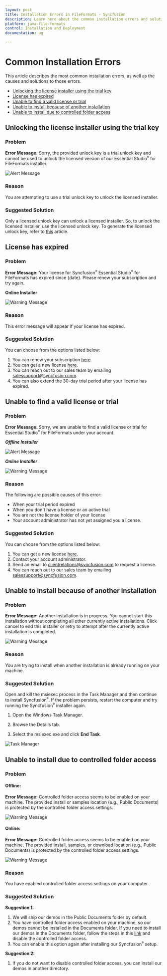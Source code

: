```yaml
---
layout: post
title: Installation Errors in FileFormats - Syncfusion
description: Learn here about the common installation errors and solutions to those errors in Syncfusion FileFormats Components installation.
platform: java-file-formats
control: Installation and Deployment
documentation: ug

---
```



# Common Installation Errors

This article describes the most common installation errors, as well as the causes and solutions to those errors.

* [Unlocking the license installer using the trial key](https://help.syncfusion.com/java-file-formats/installation/installation-errors#unlocking-the-license-installer-using-the-trial-key)
* [License has expired](https://help.syncfusion.com/java-file-formats/installation/installation-errors#license-has-expired)
* [Unable to find a valid license or trial](https://help.syncfusion.com/java-file-formats/installation/installation-errors#unable-to-find-a-valid-license-or-trial)
* [Unable to install because of another installation](https://help.syncfusion.com/java-file-formats/installation/installation-errors#unable-to-install-because-of-another-installation)
* [Unable to install due to controlled folder access](https://help.syncfusion.com/java-file-formats/installation/installation-errors#unable-to-install-due-to-controlled-folder-access)

## Unlocking the license installer using the trial key

### Problem

**Error Message:** Sorry, the provided unlock key is a trial unlock key and cannot be used to unlock the licensed version of our Essential Studio<sup style="font-size:70%">&reg;</sup> for FileFormats installer.

![Alert Message](Errors/Installation_Errors_img1.png)

### Reason

You are attempting to use a trial unlock key to unlock the licensed installer.

### Suggested Solution

Only a licensed unlock key can unlock a licensed installer. So, to unlock the licensed installer, use the licensed unlock key. To generate the licensed unlock key, refer to [this](http://syncfusion.com/kb/2326) article.


## License has expired

### Problem

**Error Message:** Your license for Syncfusion<sup style="font-size:70%">&reg;</sup> Essential Studio<sup style="font-size:70%">&reg;</sup> for FileFormats has expired since {date}. Please renew your subscription and try again.

**Online Installer**

![Warning Message](Errors/Installation_Errors_img2.png)

### Reason

This error message will appear if your license has expired.

### Suggested Solution

You can choose from the options listed below:

1. You can renew your subscription [here](https://www.syncfusion.com/account/my-renewals). 
2. You can get a new license [here](https://www.syncfusion.com/sales/products). 
3. You can reach out to our sales team by emailing <salessupport@syncfusion.com>. 
4. You can also extend the 30-day trial period after your license has expired.


## Unable to find a valid license or trial

### Problem

**Error Message:** Sorry, we are unable to find a valid license or trial for Essential Studio<sup style="font-size:70%">&reg;</sup> for FileFormats under your account.

<em>**Offline Installer**</em>

![Alert Message](Errors/Installation_Errors_img3.png)

<em>**Online Installer**</em>

![Warning Message](Errors/Installation_Errors_img6.png)

### Reason

The following are possible causes of this error:

* When your trial period expired
* When you don't have a license or an active trial
* You are not the license holder of your license 
* Your account administrator has not yet assigned you a license.

### Suggested Solution

You can choose from the options listed below:

1. You can get a new license [here](https://www.syncfusion.com/sales/products). 
2. Contact your account administrator. 
3. Send an email to <clientrelations@syncfusion.com> to request a license. 
4. You can reach out to our sales team by emailing <salessupport@syncfusion.com>.


## Unable to install because of another installation

### Problem

**Error Message:** Another installation is in progress. You cannot start this installation without completing all other currently active installations. Click cancel to end this installer or retry to attempt after the currently active installation is completed.

![Warning Message](Errors/Installation_Errors_img4.png)

### Reason

You are trying to install when another installation is already running on your machine.

### Suggested Solution

Open and kill the msiexec process in the Task Manager and then continue to install Syncfusion<sup style="font-size:70%">&reg;</sup>. If the problem persists, restart the computer and try running the Syncfusion<sup style="font-size:70%">&reg;</sup> installer again.

1. Open the Windows Task Manager.

2. Browse the Details tab.

3. Select the msiexec.exe and click **End Task**.

![Task Manager](Errors/Installation_Errors_img5.png)


## Unable to install due to controlled folder access

### Problem

#### Offline:

**Error Message:** Controlled folder access seems to be enabled on your machine. The provided install or samples location (e.g., Public Documents) is protected by the controlled folder access settings.

![Warning Message](Errors/Installation_Errors_img7.png)

#### Online:

**Error Message:** Controlled folder access seems to be enabled on your machine. The provided install, samples, or download location (e.g., Public Documents) is protected by the controlled folder access settings.

![Warning Message](Errors/Installation_Errors_img8.png)

### Reason

You have enabled controlled folder access settings on your computer.

### Suggested Solution

**Suggestion 1:**

1. We will ship our demos in the Public Documents folder by default. 
2. You have controlled folder access enabled on your machine, so our demos cannot be installed in the Documents folder. If you need to install our demos in the Documents folder, follow the steps in this [link](https://support.microsoft.com/en-us/windows/allow-an-app-to-access-controlled-folders-b5b6627a-b008-2ca2-7931-7e51e912b034) and disable the controlled folder access.
3. You can enable this option again after installing our Syncfusion<sup style="font-size:70%">&reg;</sup> setup.

**Suggestion 2:**

1. If you do not want to disable controlled folder access, you can install our demos in another directory.